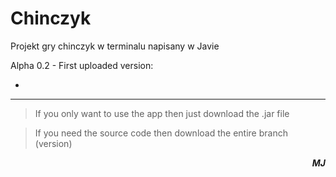 # Chinczyk
Projekt gry chinczyk w terminalu napisany w Javie

Alpha 0.2 - First uploaded version:

*

-------------------------------------------------
>If you only want to use the app then just download the .jar file

>If you need the source code then download the entire branch (version)

<b><i><p style="text-align: right;">MJ</p></i></b>